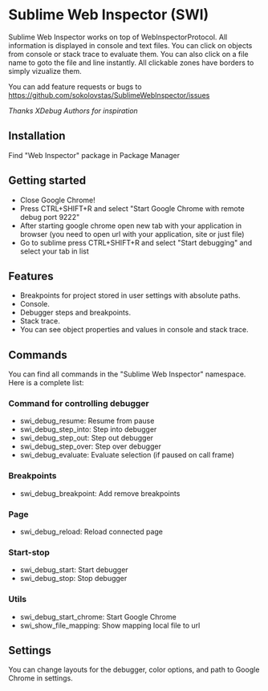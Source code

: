 # Sublime Web Inspector (SWI)

Sublime Web Inspector works on top of WebInspectorProtocol. All information is displayed in console and text files. 
You can click on objects from console or stack trace to evaluate them. You can also click on a file name to 
goto the file and line instantly. All clickable zones have borders to simply vizualize them.

You can add feature requests or bugs to https://github.com/sokolovstas/SublimeWebInspector/issues

*Thanks XDebug Authors for inspiration*

## Installation
Find "Web Inspector" package in Package Manager

## Getting started
- Close Google Chrome!
- Press CTRL+SHIFT+R and select "Start Google Chrome with remote debug port 9222"
- After starting google chrome open new tab with your application in browser (you need to open url with your application, site or just file)
- Go to sublime press CTRL+SHIFT+R and select "Start debugging" and select your tab in list

## Features

- Breakpoints for project stored in user settings with absolute paths.
- Console.
- Debugger steps and breakpoints.
- Stack trace.
- You can see object properties and values in console and stack trace.

## Commands

You can find all commands in the "Sublime Web Inspector" namespace. Here is a complete list:

### Command for controlling debugger
- swi\_debug\_resume: Resume from pause
- swi\_debug\_step\_into: Step into debugger
- swi\_debug\_step\_out: Step out debugger
- swi\_debug\_step\_over: Step over debugger
- swi\_debug\_evaluate: Evaluate selection (if paused on call frame)

### Breakpoints
- swi\_debug\_breakpoint: Add remove breakpoints

### Page
- swi\_debug\_reload: Reload connected page

### Start-stop
- swi\_debug\_start: Start debugger
- swi\_debug\_stop: Stop debugger

### Utils
- swi\_debug\_start\_chrome: Start Google Chrome
- swi\_show\_file\_mapping: Show mapping local file to url

## Settings

You can change layouts for the debugger, color options, and path to Google Chrome in settings.